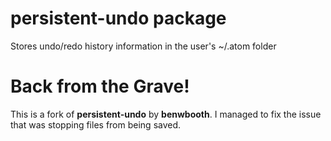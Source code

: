 # persistent-undo package

Stores undo/redo history information in the user's ~/.atom folder

# **Back from the Grave!**

This is a fork of **persistent-undo** by **benwbooth**.
I managed to fix the issue that was stopping files from being saved.
